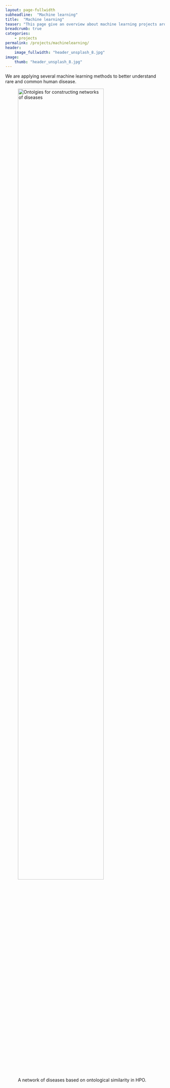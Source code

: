 ```yaml
---
layout: page-fullwidth
subheadline:  "Machine learning"
title:  "Machine learning"
teaser: "This page give an overview about machine learning projects around human disease and phenotypes"
breadcrumb: true
categories:
    - projects
permalink: /projects/machinelearning/
header:
    image_fullwidth: "header_unsplash_8.jpg"
image:
    thumb: "header_unsplash_8.jpg"
---
```



We are applying several machine learning methods to better understand rare and common human disease. 


<figure>
	<img src="{{ site.url }}{{ site.baseurl }}/images/disease-net.png" width="80%" alt="Ontolgies for constructing networks of diseases" itemprop="image">
	<figcaption class="text-right">A network of diseases based on ontological similarity in HPO.</figcaption>
</figure>